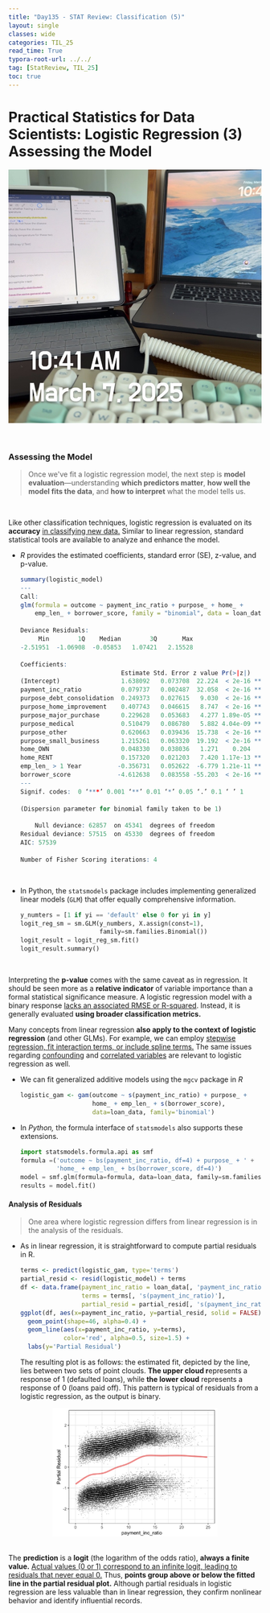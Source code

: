 ```yaml
---
title: "Day135 - STAT Review: Classification (5)"
layout: single
classes: wide
categories: TIL_25
read_time: True
typora-root-url: ../../
tag: [StatReview, TIL_25]
toc: true 
---
```


# Practical Statistics for Data Scientists: Logistic Regression (3) Assessing the Model

![28E04A53-D6A4-4D46-A59C-AA263434200B_1_105_c](../../images/2025-03-07-TIL25_Day135/28E04A53-D6A4-4D46-A59C-AA263434200B_1_105_c.jpeg)

<br>

### Assessing the Model

> Once we've fit a logistic regression model, the next step is **model evaluation**—understanding **which predictors matter**, **how well the model fits the data**, and **how to interpret** what the model tells us.

<br>

Like other classification techniques, logistic regression is evaluated on its **accuracy** <u>in classifying new data.</u> Similar to linear regression, standard statistical tools are available to analyze and enhance the model. 

- *R* provides the estimated coefficients, standard error (SE), z-value, and p-value. 

  ```R
  summary(logistic_model)
  ---
  Call:
  glm(formula = outcome ~ payment_inc_ratio + purpose_ + home_ +
      emp_len_ + borrower_score, family = "binomial", data = loan_data)
  
  Deviance Residuals:
       Min        1Q    Median        3Q       Max
  -2.51951  -1.06908  -0.05853   1.07421   2.15528
  
  Coefficients:
                              Estimate Std. Error z value Pr(>|z|)
  (Intercept)                 1.638092   0.073708  22.224  < 2e-16 ***
  payment_inc_ratio           0.079737   0.002487  32.058  < 2e-16 ***
  purpose_debt_consolidation  0.249373   0.027615   9.030  < 2e-16 ***
  purpose_home_improvement    0.407743   0.046615   8.747  < 2e-16 ***
  purpose_major_purchase      0.229628   0.053683   4.277 1.89e-05 ***
  purpose_medical             0.510479   0.086780   5.882 4.04e-09 ***
  purpose_other               0.620663   0.039436  15.738  < 2e-16 ***
  purpose_small_business      1.215261   0.063320  19.192  < 2e-16 ***
  home_OWN                    0.048330   0.038036   1.271    0.204
  home_RENT                   0.157320   0.021203   7.420 1.17e-13 ***
  emp_len_ > 1 Year          -0.356731   0.052622  -6.779 1.21e-11 ***
  borrower_score             -4.612638   0.083558 -55.203  < 2e-16 ***
  ---
  Signif. codes:  0 ‘***’ 0.001 ‘**’ 0.01 ‘*’ 0.05 ‘.’ 0.1 ‘ ’ 1
  
  (Dispersion parameter for binomial family taken to be 1)
  
      Null deviance: 62857  on 45341  degrees of freedom
  Residual deviance: 57515  on 45330  degrees of freedom
  AIC: 57539
  
  Number of Fisher Scoring iterations: 4
  ```

<br>

- In Python, the `statsmodels` package includes implementing generalized linear models (`GLM`) that offer equally comprehensive information.

  ```python
  y_numters = [1 if yi == 'default' else 0 for yi in y]
  logit_reg_sm = sm.GLM(y_numbers, X.assign(const=1),
                        family=sm.families.Binomial())
  logit_result = logit_reg_sm.fit()
  logit_result.summary()
  ```

<br>

Interpreting the **p-value** comes with the same caveat as in regression. It should be seen more as a **relative indicator** of variable importance than a formal statistical significance measure. A logistic regression model with a binary response <u>lacks an associated RMSE or R-squared</u>. Instead, it is generally evaluated **using broader classification metrics.** 

Many concepts from linear regression **also apply to the context of logistic regression** (and other GLMs). For example, we can employ <u>stepwise regression, fit interaction terms, or include spline terms.</u> The same issues regarding <u>confounding</u> and <u>correlated variables</u> are relevant to logistic regression as well. 

- We can fit generalized additive models using the `mgcv` package in *R*

  ```R
  logistic_gam <- gam(outcome ~ s(payment_inc_ratio) + purpose_ +
                      home_ + emp_len_ + s(borrower_score),
                      data=loan_data, family='binomial')
  ```

- In *Python,* the formula interface of `statsmodels` also supports these extensions.

  ```python
  import statsmodels.formula.api as smf
  formula =('outcome ~ bs(payment_inc_ratio, df=4) + purpose_ + ' +
            'home_ + emp_len_ + bs(borrower_score, df=4)')
  model = smf.glm(formula=formula, data=loan_data, family=sm.families.Binomial())
  results = model.fit()
  ```

  

#### Analysis of Residuals

> One area where logistic regression differs from linear regression is in the analysis of the residuals. 

- As in linear regression, it is straightforward to compute partial residuals in R.

  ```R
  terms <- predict(logistic_gam, type='terms')
  partial_resid <- resid(logistic_model) + terms
  df <- data.frame(payment_inc_ratio = loan_data[, 'payment_inc_ratio'],
                   terms = terms[, 's(payment_inc_ratio)'],
                   partial_resid = partial_resid[, 's(payment_inc_ratio)'])
  ggplot(df, aes(x=payment_inc_ratio, y=partial_resid, solid = FALSE)) +
    geom_point(shape=46, alpha=0.4) +
    geom_line(aes(x=payment_inc_ratio, y=terms),
              color='red', alpha=0.5, size=1.5) +
    labs(y='Partial Residual')
  ```

  The resulting plot is as follows: the estimated fit, depicted by the line, lies between two sets of point clouds. **The upper cloud r**epresents a response of 1 (defaulted loans), while **the lower cloud** represents a response of 0 (loans paid off). This pattern is typical of residuals from a logistic regression, as the output is binary. 

<center>
  <img src="../../images/2025-03-07-TIL25_Day135/image-20250323205611611.png" width="65%"><br><br>
</center>

The **prediction** is a **logit** (the logarithm of the odds ratio), **always a finite value.** <u>Actual values (0 or 1) correspond to an infinite logit, leading to residuals that never equal 0.</u> Thus, **points group above or below the fitted line in the partial residual plot.** Although partial residuals in logistic regression are less valuable than in linear regression, they confirm nonlinear behavior and identify influential records.

<br><Br>
